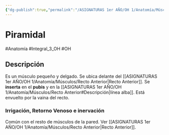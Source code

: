 ```yaml
---
{"dg-publish":true,"permalink":"/ASIGNATURAS 1er AÑO/OH 1/Anatomía/Músculos/Piramidal/"}
---
```


# Piramidal
#Anatomía #Integral_3_OH #OH
## Descripción
Es un músculo pequeño y delgado. Se ubica delante del [[ASIGNATURAS 1er AÑO/OH 1/Anatomía/Músculos/Recto Anterior\|Recto Anterior]]. Se **inserta** en el **pubis** y en la [[ASIGNATURAS 1er AÑO/OH 1/Anatomía/Músculos/Recto Anterior#Descripción\|línea alba]]. Está envuelto por la vaina del recto. 
### Irrigación, Retorno Venoso e inervación
Común con el resto de músculos de la pared. Ver [[ASIGNATURAS 1er AÑO/OH 1/Anatomía/Músculos/Recto Anterior\|Recto Anterior]].
